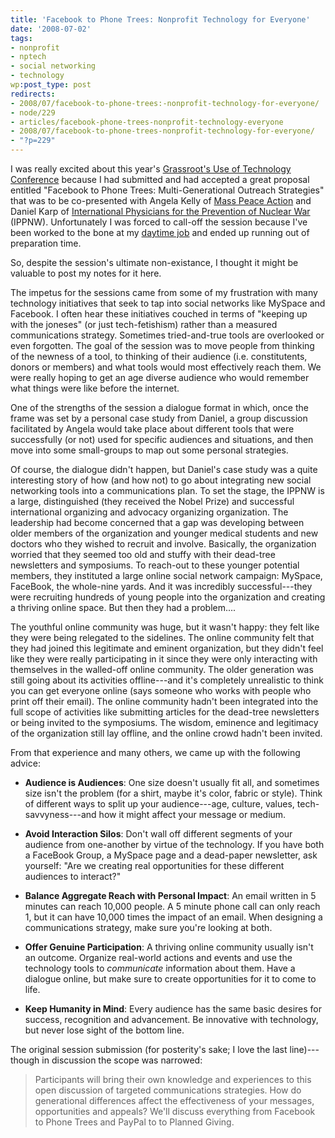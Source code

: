```yaml
---
title: 'Facebook to Phone Trees: Nonprofit Technology for Everyone'
date: '2008-07-02'
tags:
- nonprofit
- nptech
- social networking
- technology
wp:post_type: post
redirects:
- 2008/07/facebook-to-phone-trees:-nonprofit-technology-for-everyone/
- node/229
- articles/facebook-phone-trees-nonprofit-technology-everyone
- 2008/07/facebook-to-phone-trees-nonprofit-technology-for-everyone/
- "?p=229"
---
```


I was really excited about this year's [Grassroot's Use of Technology Conference](http://www.organizerscollaborative.org/08submit) because I had submitted and had accepted a great proposal entitled "Facebook to Phone Trees: Multi-Generational Outreach Strategies" that was to be co-presented with Angela Kelly of [Mass Peace Action](http://www.masspeaceaction.org) and Daniel Karp of [International Physicians for the Prevention of Nuclear War](http://www.ippnw.org/) (IPPNW). Unfortunately I was forced to call-off the session because I've been worked to the bone at my [daytime job](http://ctcvista.org "CTC VISTA Project") and ended up running out of preparation time.

So, despite the session's ultimate non-existance, I thought it might be valuable to post my notes for it here.

The impetus for the sessions came from some of my frustration with many technology initiatives that seek to tap into social networks like MySpace and Facebook. I often hear these initiatives couched in terms of "keeping up with the joneses" (or just tech-fetishism) rather than a measured communications strategy. Sometimes tried-and-true tools are overlooked or even forgotten. The goal of the session was to move people from thinking of the newness of a tool, to thinking of their audience (i.e. constitutents, donors or members) and what tools would most effectively reach them. We were really hoping to get an age diverse audience who would remember what things were like before the internet.

One of the strengths of the session a dialogue format in which, once the frame was set by a personal case study from Daniel, a group discussion facilitated by Angela would take place about different tools that were successfully (or not) used for specific audiences and situations, and then move into some small-groups to map out some personal strategies.

Of course, the dialogue didn't happen, but Daniel's case study was a quite interesting story of how (and how not) to go about integrating new social networking tools into a communications plan. To set the stage, the IPPNW is a large, distinguished (they received the Nobel Prize) and successful international organizing and advocacy organizing organization. The leadership had become concerned that a gap was developing between older members of the organization and younger medical students and new doctors who they wished to recruit and involve. Basically, the organization worried that they seemed too old and stuffy with their dead-tree newsletters and symposiums. To reach-out to these younger potential members, they instituted a large online social network campaign: MySpace, FaceBook, the whole-nine yards. And it was incredibly successful---they were recruiting hundreds of young people into the organization and creating a thriving online space. But then they had a problem....

The youthful online community was huge, but it wasn't happy: they felt like they were being relegated to the sidelines. The online community felt that they had joined this legitimate and eminent organization, but they didn't feel like they were really participating in it since they were only interacting with themselves in the walled-off online community. The older generation was still going about its activities offline---and it's completely unrealistic to think you can get everyone online (says someone who works with people who print off their email). The online community hadn't been integrated into the full scope of activities like submitting articles for the dead-tree newsletters or being invited to the symposiums. The wisdom, eminence and legitimacy of the organization still lay offline, and the online crowd hadn't been invited.

From that experience and many others, we came up with the following advice:

- **Audience is Audiences**: One size doesn't usually fit all, and sometimes size isn't the problem (for a shirt, maybe it's color, fabric or style). Think of different ways to split up your audience---age, culture, values, tech-savvyness---and how it might affect your message or medium.

- **Avoid Interaction Silos**: Don't wall off different segments of your audience from one-another by virtue of the technology. If you have both a FaceBook Group, a MySpace page and a dead-paper newsletter, ask yourself: "Are we creating real opportunities for these different audiences to interact?"

- **Balance Aggregate Reach with Personal Impact**: An email written in 5 minutes can reach 10,000 people. A 5 minute phone call can only reach 1, but it can have 10,000 times the impact of an email. When designing a communications strategy, make sure you're looking at both.

- **Offer Genuine Participation**: A thriving online community usually isn't an outcome. Organize real-world actions and events and use the technology tools to _communicate_ information about them. Have a dialogue online, but make sure to create opportunities for it to come to life.

- **Keep Humanity in Mind**: Every audience has the same basic desires for success, recognition and advancement. Be innovative with technology, but never lose sight of the bottom line.

The original session submission (for posterity's sake; I love the last line)---though in discussion the scope was narrowed:

> Participants will bring their own knowledge and experiences to this open discussion of targeted communications strategies. How do generational differences affect the effectiveness of your messages, opportunities and appeals? We'll discuss everything from Facebook to Phone Trees and PayPal to to Planned Giving.
